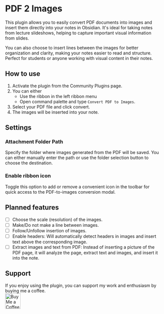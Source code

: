 # PDF 2 Images
This plugin allows you to easily convert PDF documents into images and insert them directly into your notes in Obsidian. It's ideal for taking notes from lecture slideshows, helping to capture important visual information from slides.

You can also choose to insert lines between the images for better organization and clarity, making your notes easier to read and structure. Perfect for students or anyone working with visual content in their notes.

## How to use
1. Activate the plugin from the Community Plugins page.
2. You can either
	- Use the ribbon in the left ribbon menu
 	- Open command palette and type `Convert PDF to Images`.
3. Select your PDF file and click convert.
4. The images will be inserted into your note.

## Settings
### Attachment Folder Path
Specify the folder where images generated from the PDF will be saved. You can either manually enter the path or use the folder selection button to choose the destination.

### Enable ribbon icon
Toggle this option to add or remove a convenient icon in the toolbar for quick access to the PDF-to-images conversion modal.

## Planned features
- [ ] Choose the scale (resolution) of the images.
- [ ] Make/Do not make a line between images.
- [ ] Follow/Unfollow insertion of images.
- [ ] Enable headers: Will automatically detect headers in images and insert text above the corresponding image.
- [ ] Extract images and text from PDF: Instead of inserting a picture of the PDF page, it will analyze the page, extract text and images, and insert it into the note.

## Support
If you enjoy using the plugin, you can support my work and enthusiasm by buying me a coffee.<br>
<a href='https://ko-fi.com/Q5Q814LKGT' target='_blank'><img height='50' style='border:0px;height:50px;' src='https://storage.ko-fi.com/cdn/kofi3.png?v=3' border='0' alt='Buy Me a Coffee at ko-fi.com' /></a>
